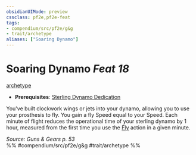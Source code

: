 ```yaml
---
obsidianUIMode: preview
cssclass: pf2e,pf2e-feat
tags:
- compendium/src/pf2e/g&g
- trait/archetype
aliases: ["Soaring Dynamo"]
---
```

# Soaring Dynamo  *Feat 18*  
[archetype](archetype.md "Archetype Feat Trait")  

- **Prerequisites**: [Sterling Dynamo Dedication](sterling-dynamo-dedication-g-g.md)

You've built clockwork wings or jets into your dynamo, allowing you to use your prosthesis to fly. You gain a fly Speed equal to your Speed. Each minute of flight reduces the operational time of your sterling dynamo by 1 hour, measured from the first time you use the [Fly](Reference/Rules/Actions/fly.md) action in a given minute.

*Source: Guns & Gears p. 53*  
%% #compendium/src/pf2e/g&g #trait/archetype %%
